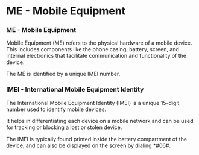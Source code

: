 # ME - Mobile Equipment

### ME - Mobile Equipment

Mobile Equipment (ME) refers to the physical hardware of a mobile device. This includes components like the phone casing, battery, screen, and internal electronics that facilitate communication and functionality of the device.&#x20;

The ME is identified by a unique IMEI number.

### IMEI - International Mobile Equipment Identity

The International Mobile Equipment Identity (IMEI) is a unique 15-digit number used to identify mobile devices.&#x20;

It helps in differentiating each device on a mobile network and can be used for tracking or blocking a lost or stolen device.&#x20;

The IMEI is typically found printed inside the battery compartment of the device, and can also be displayed on the screen by dialing \*#06#.
